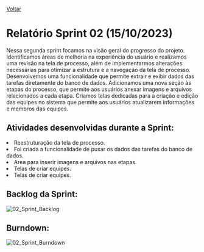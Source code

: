 <a href="../README.md">Voltar</a>

# Relatório Sprint 02 (15/10/2023)

Nessa segunda sprint focamos na visão geral do progresso do projeto. Identificamos áreas de melhoria na experiência do usuário e realizamos uma revisão na tela de processo, além de implementarmos alterações necessárias para otimizar a estrutura e a navegação da tela de processo. Desenvolvemos uma funcionalidade que permite extrair e exibir dados das tarefas diretamente do banco de dados. Adicionamos uma nova seção às etapas do processo, que permite aos usuários anexar imagens e arquivos relacionados a cada etapa. Criamos telas dedicadas para a criação e edição das equipes no sistema que permite aos usuários atualizarem informações e membros das equipes.


## Atividades desenvolvidas durante a Sprint:

<li> Reestruturação da tela de processo.</li>
<li> Foi criada a funcionalidade de puxar os dados das tarefas do banco de dados.</li>
<li> Area para inserir imagens e arquivos nas etapas.</li>
<li> Telas de criar equipes.</li>
<li> Telas de criar equipes.</li>




## Backlog da Sprint:
![02_Sprint_Backlog](https://github.com/apiFatec/API-3-Semestre-Ionic/assets/112169639/dec43fb5-f390-45bd-8b4a-c1bf2b2a9ddf)




## Burndown:
![02_Sprint_Burndown](https://github.com/apiFatec/API-3-Semestre-Ionic/assets/112169639/d3b6dc5d-de28-478b-b06f-3f17129e71af)


